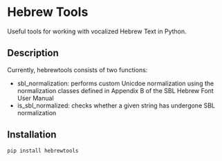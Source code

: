 # Hebrew Tools

Useful tools for working with vocalized Hebrew Text in Python.

## Description

Currently, hebrewtools consists of two functions:
- sbl_normalization: performs custom Unicdoe normalization using the 
	normalization classes defined in Appendix B of  the SBL Hebrew 
	Font User Manual
- is_sbl_normalized: checks whether a given string has undergone SBL 
	normalization    

## Installation

```
pip install hebrewtools
```
